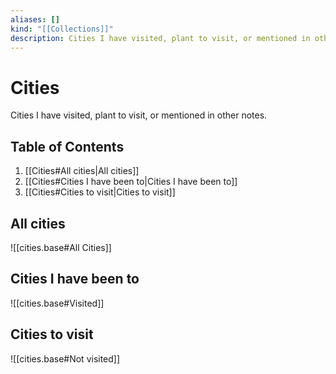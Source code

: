 ```yaml
---
aliases: []
kind: "[[Collections]]"
description: Cities I have visited, plant to visit, or mentioned in other notes.
---
```

# Cities
Cities I have visited, plant to visit, or mentioned in other notes.

## Table of Contents
1. [[Cities#All cities|All cities]]
2. [[Cities#Cities I have been to|Cities I have been to]]
3. [[Cities#Cities to visit|Cities to visit]]

## All cities
![[cities.base#All Cities]]

## Cities I have been to
![[cities.base#Visited]]

## Cities to visit
![[cities.base#Not visited]]
